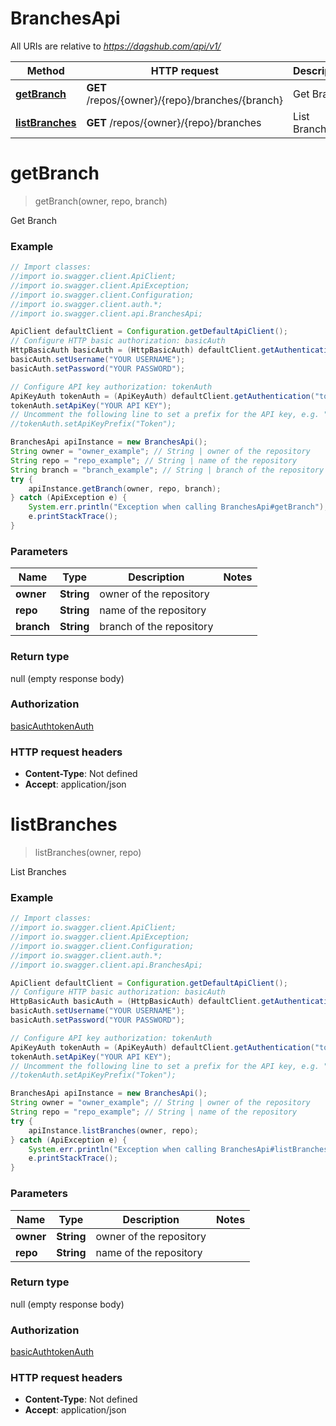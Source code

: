 # BranchesApi

All URIs are relative to *https://dagshub.com/api/v1/*

Method | HTTP request | Description
------------- | ------------- | -------------
[**getBranch**](BranchesApi.md#getBranch) | **GET** /repos/{owner}/{repo}/branches/{branch} | Get Branch
[**listBranches**](BranchesApi.md#listBranches) | **GET** /repos/{owner}/{repo}/branches | List Branches

<a name="getBranch"></a>
# **getBranch**
> getBranch(owner, repo, branch)

Get Branch

### Example
```java
// Import classes:
//import io.swagger.client.ApiClient;
//import io.swagger.client.ApiException;
//import io.swagger.client.Configuration;
//import io.swagger.client.auth.*;
//import io.swagger.client.api.BranchesApi;

ApiClient defaultClient = Configuration.getDefaultApiClient();
// Configure HTTP basic authorization: basicAuth
HttpBasicAuth basicAuth = (HttpBasicAuth) defaultClient.getAuthentication("basicAuth");
basicAuth.setUsername("YOUR USERNAME");
basicAuth.setPassword("YOUR PASSWORD");

// Configure API key authorization: tokenAuth
ApiKeyAuth tokenAuth = (ApiKeyAuth) defaultClient.getAuthentication("tokenAuth");
tokenAuth.setApiKey("YOUR API KEY");
// Uncomment the following line to set a prefix for the API key, e.g. "Token" (defaults to null)
//tokenAuth.setApiKeyPrefix("Token");

BranchesApi apiInstance = new BranchesApi();
String owner = "owner_example"; // String | owner of the repository
String repo = "repo_example"; // String | name of the repository
String branch = "branch_example"; // String | branch of the repository
try {
    apiInstance.getBranch(owner, repo, branch);
} catch (ApiException e) {
    System.err.println("Exception when calling BranchesApi#getBranch");
    e.printStackTrace();
}
```

### Parameters

Name | Type | Description  | Notes
------------- | ------------- | ------------- | -------------
 **owner** | **String**| owner of the repository |
 **repo** | **String**| name of the repository |
 **branch** | **String**| branch of the repository |

### Return type

null (empty response body)

### Authorization

[basicAuth](../README.md#basicAuth)[tokenAuth](../README.md#tokenAuth)

### HTTP request headers

 - **Content-Type**: Not defined
 - **Accept**: application/json

<a name="listBranches"></a>
# **listBranches**
> listBranches(owner, repo)

List Branches

### Example
```java
// Import classes:
//import io.swagger.client.ApiClient;
//import io.swagger.client.ApiException;
//import io.swagger.client.Configuration;
//import io.swagger.client.auth.*;
//import io.swagger.client.api.BranchesApi;

ApiClient defaultClient = Configuration.getDefaultApiClient();
// Configure HTTP basic authorization: basicAuth
HttpBasicAuth basicAuth = (HttpBasicAuth) defaultClient.getAuthentication("basicAuth");
basicAuth.setUsername("YOUR USERNAME");
basicAuth.setPassword("YOUR PASSWORD");

// Configure API key authorization: tokenAuth
ApiKeyAuth tokenAuth = (ApiKeyAuth) defaultClient.getAuthentication("tokenAuth");
tokenAuth.setApiKey("YOUR API KEY");
// Uncomment the following line to set a prefix for the API key, e.g. "Token" (defaults to null)
//tokenAuth.setApiKeyPrefix("Token");

BranchesApi apiInstance = new BranchesApi();
String owner = "owner_example"; // String | owner of the repository
String repo = "repo_example"; // String | name of the repository
try {
    apiInstance.listBranches(owner, repo);
} catch (ApiException e) {
    System.err.println("Exception when calling BranchesApi#listBranches");
    e.printStackTrace();
}
```

### Parameters

Name | Type | Description  | Notes
------------- | ------------- | ------------- | -------------
 **owner** | **String**| owner of the repository |
 **repo** | **String**| name of the repository |

### Return type

null (empty response body)

### Authorization

[basicAuth](../README.md#basicAuth)[tokenAuth](../README.md#tokenAuth)

### HTTP request headers

 - **Content-Type**: Not defined
 - **Accept**: application/json

